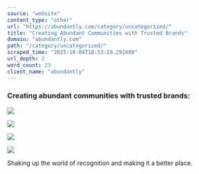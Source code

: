 ```yaml
---
source: "website"
content_type: "other"
url: "https://abundantly.com/category/uncategorized/"
title: "Creating Abundant Communities with Trusted Brands"
domain: "abundantly.com"
path: "/category/uncategorized/"
scraped_time: "2025-10-04T18:53:19.292600"
url_depth: 2
word_count: 23
client_name: "abundantly"
---
```


### Creating abundant communities with trusted brands:

![](https://abundantly.com/wp-content/uploads/2022/05/unilever-logo-271x300.png)

![](https://abundantly.com/wp-content/uploads/2022/05/coco-cola-logo-300x98.png)

![](https://abundantly.com/wp-content/uploads/2022/05/luxottica-logo-300x79.png)

![](https://abundantly.com/wp-content/uploads/2022/05/microsoft-logo-e1651599715535.png)

Shaking up the world of recognition and making it a better place.